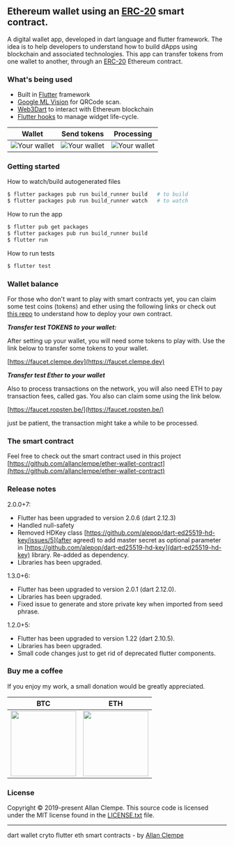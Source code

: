 ## Ethereum wallet using an [ERC-20](https://en.wikipedia.org/wiki/ERC-20) smart contract.

A digital wallet app, developed in dart language and flutter framework. The idea is to help developers to understand how to build dApps using blockchain and associated technologies. This app can transfer tokens from one wallet to another, through an [ERC-20](https://en.wikipedia.org/wiki/ERC-20) Ethereum contract.

### What's being used

- Built in [Flutter](https://flutter.dev/docs/get-started/install) framework
- [Google ML Vision](https://firebase.google.com/docs/ml-kit) for QRCode scan.
- [Web3Dart](https://github.com/simolus3/web3dart) to interact with Ethereum blockchain
- [Flutter hooks](https://github.com/rrousselGit/flutter_hooks) to manage widget life-cycle.

|                              Wallet                              |                              Send tokens                              |                                Processing                                |
| :--------------------------------------------------------------: | :-------------------------------------------------------------------: | :----------------------------------------------------------------------: |
| ![Your wallet](https://faucet.clempe.dev/images/your-wallet.jpg) | ![Your wallet](https://faucet.clempe.dev/images/transfer-address.jpg) | ![Your wallet](https://faucet.clempe.dev/images/transfer-processing.jpg) |

### Getting started

How to watch/build autogenerated files

```bash
$ flutter packages pub run build_runner build   # to build
$ flutter packages pub run build_runner watch   # to watch
```

How to run the app

```bash
$ flutter pub get packages
$ flutter packages pub run build_runner build
$ flutter run
```

How to run tests

```bash
$ flutter test
```

### Wallet balance

For those who don't want to play with smart contracts yet, you can claim some test coins (tokens) and ether using the following links or check out [this repo](https://github.com/allanclempe/ether-wallet-contract) to understand how to deploy your own contract.

**_Transfer test TOKENS to your wallet:_**

After setting up your wallet, you will need some tokens to play with. Use the link below to transfer some tokens to your wallet.

[https://faucet.clempe.dev](https://faucet.clempe.dev)

**_Transfer test Ether to your wallet_**

Also to process transactions on the network, you will also need ETH to pay transaction fees, called gas. You also can claim some using the link below.

[https://faucet.ropsten.be/](https://faucet.ropsten.be/)

just be patient, the transaction might take a while to be processed.

### The smart contract

Feel free to check out the smart contract used in this project [https://github.com/allanclempe/ether-wallet-contract](https://github.com/allanclempe/ether-wallet-contract)

### Release notes

2.0.0+7:

- Flutter has been upgraded to version 2.0.6 (dart 2.12.3)
- Handled null-safety
- Removed HDKey class [https://github.com/alepop/dart-ed25519-hd-key/issues/5](after agreed) to add master secret as optional parameter in [https://github.com/alepop/dart-ed25519-hd-key](dart-ed25519-hd-key) library. Re-added as dependency.
- Libraries has been upgraded.

1.3.0+6:

- Flutter has been upgraded to version 2.0.1 (dart 2.12.0).
- Libraries has been upgraded.
- Fixed issue to generate and store private key when imported from seed phrase.

1.2.0+5:

- Flutter has been upgraded to version 1.22 (dart 2.10.5).
- Libraries has been upgraded.
- Small code changes just to get rid of deprecated flutter components.

### Buy me a coffee

If you enjoy my work, a small donation would be greatly appreciated.

|                                    BTC                                     |                                     ETH                                      |
| :------------------------------------------------------------------------: | :--------------------------------------------------------------------------: |
| <img src="https://faucet.clempe.dev/images/btc-address.png" width="150" /> | <img src="https://faucet.clempe.dev/images/eth-address.png"  width="150"  /> |

### License

Copyright © 2019-present Allan Clempe. This source code is licensed under the MIT license found in the [LICENSE.txt](https://github.com/allanclempe/ether-wallet-flutter/blob/master/LICENSE.txt) file.

---

dart wallet cryto flutter eth smart contracts - by [Allan Clempe](https://twitter.com/aclempe)
